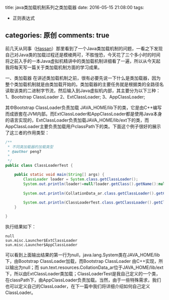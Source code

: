 title: java类加载机制系列之类加载器
date: 2016-05-15 21:08:00
tags:
- 正则表达式

categories: 原创
comments: true
-----


前几天从同事（[Hassan](http://blog.fenxiangz.com/)）那里看到了一个Java类加载机制的问题，一看之下发现自己对Java类的加载过程还是模棱两可，不胜惶恐，今天花了三个多小时的时间将之前入手的一本Java虚拟机精讲中的类加载机制详细看了一遍，所以从今天起我将每天写一篇关于类加载机制方面的学习成果。

<!--more-->
一、类加载器
在讲述类加载机制之前，很有必要先说一下什么是类加载器，因为整个类加载机制就是由类加载开始的。类加载器的主要任务就是根据类的全路径名读取该类的二进制字节流，然后输入到Java虚拟机内部，其主要分为以下三种：
1、Bootstrap ClassLoader
2、ExtClassLoader;
3、AppClassLoader;

其中Bootstrap ClassLoader负责加载 JAVA_HOME/lib下的类，它是由C++编写而成嵌套在JVM内部。而ExtClassLoader和AppClassLoader都是使用Java本身的语言实现的，ExtClassLoader负责加载JAVA_HOME/lib/ext下的类，而AppClassLoader主要负责加载用户classPath下的类。下面这个例子很好的展示了这三者的作用类型：

``` java
/**
 * 不同类加载器的加载类型
 * @author peng7
 *
 */
public class ClassLoaderTest {

	public static void main(String[] args) {
		ClassLoader loader = System.class.getClassLoader();
		System.out.println(loader!=null?loader.getClass().getName():null);
		
		System.out.println(CollationData_ar.class.getClassLoader().getClass().getName());
		
		System.out.println(ClassLoaderTest.class.getClassLoader().getClass().getName());
	}

}
```
执行结果如下：

```
null
sun.misc.Launcher$ExtClassLoader
sun.misc.Launcher$AppClassLoader

```
可以看到上面输出结果的第一行为null，java.lang.System类在JAVA_HOME/lib下，由Bootstrap ClassLoader加载，而Bootstrap ClassLoader 由C++实现，所以输出为null；而 sun.text.resources.CollationData_ar位于JAVA_HOME/lib/ext下，所以由ExtClassLoader类加载；ClassLoaderTest是我自己定义的一个类，在classPath下，由AppClassLoader负责加载。当然，由于一些特殊需求，我们也可以定义自己的ClassLoader，在下一篇中我们将详细介绍如何自己定义ClassLoader。



